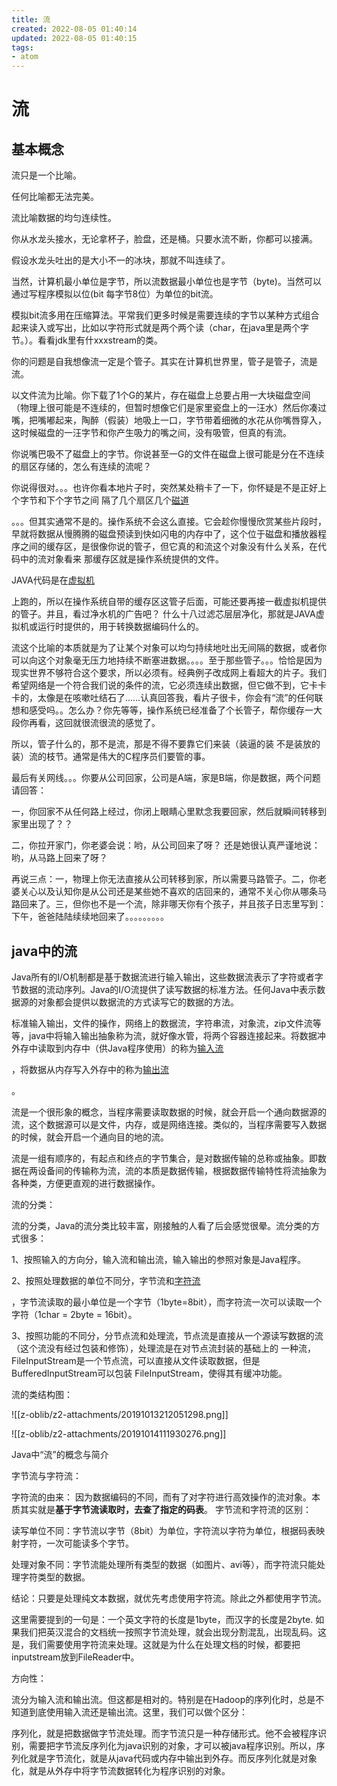 ```yaml
---
title: 流
created: 2022-08-05 01:40:14
updated: 2022-08-05 01:40:15
tags: 
- atom
---
```


# 流

## 基本概念


流只是一个比喻。

任何比喻都无法完美。

流比喻数据的均匀连续性。

你从水龙头接水，无论拿杯子，脸盘，还是桶。只要水流不断，你都可以接满。

假设水龙头吐出的是大小不一的冰块，那就不叫连续了。

当然，计算机最小单位是字节，所以流数据最小单位也是字节（byte)。当然可以通过写程序模拟以位(bit 每字节8位）为单位的bit流。

模拟bit流多用在压缩算法。平常我们更多时候是需要连续的字节以某种方式组合起来读入或写出，比如以字符形式就是两个两个读（char，在java里是两个字节。）。看看jdk里有什xxxstream的类。

你的问题是自我想像流一定是个管子。其实在计算机世界里，管子是管子，流是流。

以文件流为比喻。你下载了1个G的某片，存在磁盘上总要占用一大块磁盘空间（物理上很可能是不连续的，但暂时想像它们是家里瓷盘上的一汪水）然后你凑过嘴，把嘴嘟起来，陶醉（假装）地吸上一口，字节带着细微的水花从你嘴唇穿入，这时候磁盘的一汪字节和你产生吸力的嘴之间，没有吸管，但真的有流。

  

你说嘴巴吸不了磁盘上的字节。你说甚至一G的文件在磁盘上很可能是分在不连续的扇区存储的，怎么有连续的流呢？

  

你说得很对。。。也许你看本地片子时，突然某处稍卡了一下，你怀疑是不是正好上个字节和下个字节之间 隔了几个扇区几个[磁道](https://www.zhihu.com/search?q=%E7%A3%81%E9%81%93&search_source=Entity&hybrid_search_source=Entity&hybrid_search_extra=%7B%22sourceType%22%3A%22answer%22%2C%22sourceId%22%3A44911601%7D)

。。。但其实通常不是的。操作系统不会这么直接。它会趁你慢慢欣赏某些片段时，早就将数据从慢腾腾的磁盘预读到快如闪电的内存中了，这个位于磁盘和播放器程序之间的缓存区，是很像你说的管子，但它真的和流这个对象没有什么关系，在代码中的流对象看来 那缓存区就是操作系统提供的文件。

JAVA代码是在[虚拟机](https://www.zhihu.com/search?q=%E8%99%9A%E6%8B%9F%E6%9C%BA&search_source=Entity&hybrid_search_source=Entity&hybrid_search_extra=%7B%22sourceType%22%3A%22answer%22%2C%22sourceId%22%3A44911601%7D)

上跑的，所以在操作系统自带的缓存区这管子后面，可能还要再接一截虚拟机提供的管子。并且，看过净水机的广告吧？ 什么十八过滤芯层层净化，那就是JAVA虚拟机或运行时提供的，用于转换数据编码什么的。

  

流这个比喻的本质就是为了让某个对象可以均匀持续地吐出无间隔的数据，或者你可以向这个对象毫无压力地持续不断塞进数据。。。。至于那些管子。。。恰恰是因为现实世界不够符合这个要求，所以必须有。经典例子改成网上看超大的片子。我们希望网络是一个符合我们说的条件的流，它必须连续出数据，但它做不到，它卡卡卡的，太像是在咳嗽吐结石了……认真回答我，看片子很卡，你会有“流”的任何联想和感受吗。。怎么办？你先等等，操作系统已经准备了个长管子，帮你缓存一大段你再看，这回就很流很流的感觉了。

  

所以，管子什么的，那不是流，那是不得不要靠它们来装（装逼的装 不是装放的装）流的枝节。通常是伟大的C程序员们要管的事。

最后有关网线。。。你要从公司回家，公司是A端，家是B端，你是数据，两个问题请回答：

一，你回家不从任何路上经过，你闭上眼睛心里默念我要回家，然后就瞬间转移到家里出现了？？

二，你拉开家门，你老婆会说：哟，从公司回来了呀？ 还是她很认真严谨地说：哟，从马路上回来了呀？

再说三点：一，物理上你无法直接从公司转移到家，所以需要马路管子。二，你老婆关心以及认知你是从公司还是某些她不喜欢的店回来的，通常不关心你从哪条马路回来了。三，但你也不是一个流，除非哪天你有个孩子，并且孩子日志里写到：下午，爸爸陆陆续续地回来了。。。。。。。。。

## java中的流

Java所有的I/O机制都是基于数据流进行输入输出，这些数据流表示了字符或者字节数据的流动序列。Java的I/O流提供了读写数据的标准方法。任何Java中表示数据源的对象都会提供以数据流的方式读写它的数据的方法。

标准输入输出，文件的操作，网络上的数据流，字符串流，对象流，zip文件流等等，java中将输入输出抽象称为流，就好像水管，将两个容器连接起来。将数据冲外存中读取到内存中（供Java程序使用）的称为[输入流](https://www.zhihu.com/search?q=%E8%BE%93%E5%85%A5%E6%B5%81&search_source=Entity&hybrid_search_source=Entity&hybrid_search_extra=%7B%22sourceType%22%3A%22answer%22%2C%22sourceId%22%3A260699828%7D)

，将数据从内存写入外存中的称为[输出流](https://www.zhihu.com/search?q=%E8%BE%93%E5%87%BA%E6%B5%81&search_source=Entity&hybrid_search_source=Entity&hybrid_search_extra=%7B%22sourceType%22%3A%22answer%22%2C%22sourceId%22%3A260699828%7D)

。

流是一个很形象的概念，当程序需要读取数据的时候，就会开启一个通向数据源的流，这个数据源可以是文件，内存，或是网络连接。类似的，当程序需要写入数据的时候，就会开启一个通向目的地的流。

流是一组有顺序的，有起点和终点的字节集合，是对数据传输的总称或抽象。即数据在两设备间的传输称为流，流的本质是数据传输，根据数据传输特性将流抽象为各种类，方便更直观的进行数据操作。

流的分类：

流的分类，Java的流分类比较丰富，刚接触的人看了后会感觉很晕。流分类的方式很多：

1、按照输入的方向分，输入流和输出流，输入输出的参照对象是Java程序。

2、按照处理数据的单位不同分，字节流和[字符流](https://www.zhihu.com/search?q=%E5%AD%97%E7%AC%A6%E6%B5%81&search_source=Entity&hybrid_search_source=Entity&hybrid_search_extra=%7B%22sourceType%22%3A%22answer%22%2C%22sourceId%22%3A260699828%7D)

，字节流读取的最小单位是一个字节（1byte=8bit），而字符流一次可以读取一个字符（1char = 2byte = 16bit）。

3、按照功能的不同分，分节点流和处理流，节点流是直接从一个源读写数据的流（这个流没有经过包装和修饰），处理流是在对节点流封装的基础上的 一种流，FileInputStream是一个节点流，可以直接从文件读取数据，但是BufferedInputStream可以包装 FileInputStream，使得其有缓冲功能。

流的类结构图：

![[z-oblib/z2-attachments/20191013212051298.png]]

![[z-oblib/z2-attachments/20191014111930276.png]]

Java中“流”的概念与简介

字节流与字符流：

字符流的由来： 因为数据编码的不同，而有了对字符进行高效操作的流对象。本质其实就是**基于字节流读取时，去查了指定的码表**。 字节流和字符流的区别：

读写单位不同：字节流以字节（8bit）为单位，字符流以字符为单位，根据码表映射字符，一次可能读多个字节。

处理对象不同：字节流能处理所有类型的数据（如图片、avi等），而字符流只能处理字符类型的数据。

结论：只要是处理纯文本数据，就优先考虑使用字符流。除此之外都使用字节流。

这里需要提到的一句是：一个英文字符的长度是1byte，而汉字的长度是2byte. 如果我们把英汉混合的文档统一按照字节流处理，就会出现分割混乱，出现乱码。这是，我们需要使用字符流来处理。这就是为什么在处理文档的时候，都要把inputstream放到FileReader中。

方向性：

流分为输入流和输出流。但这都是相对的。特别是在Hadoop的序列化时，总是不知道到底使用输入流还是输出流。这里，我们可以做个区分：

序列化，就是把数据做字节流处理。而字节流只是一种存储形式。他不会被程序识别，需要把字节流反序列化为java识别的对象，才可以被java程序识别。所以，序列化就是字节流化，就是从java代码或内存中输出到外存。而反序列化就是对象化，就是从外存中将字节流数据转化为程序识别的对象。